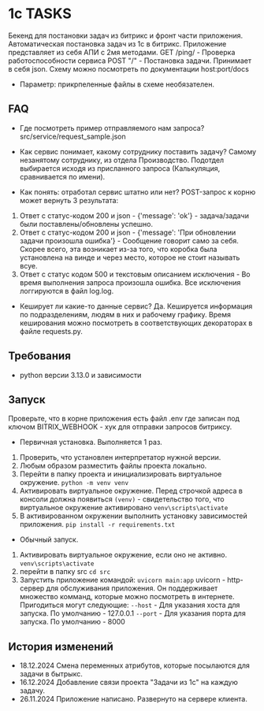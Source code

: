 # 1c TASKS

Бекенд для постановки задач из битрикс и фронт части приложения.
Автоматическая постановка задач из 1с в битрикс.
Приложение представляет из себя АПИ с 2мя методами. 
GET /ping/ - Проверка работоспособности сервиса
POST "/" - Постановка задачи. Принимает в себя json. Схему можно посмотреть по документации host:port/docs

* Параметр: прикрпеленные файлы в схеме необязателен.

## FAQ

- Где посмотреть пример отправляемого нам запроса? 
src/service/request_sample.json

- Как сервис понимает, какому сотруднику поставить задачу?
Самому незанятому сотруднику, из отдела Производство. Подотдел выбирается исходя из присланного запроса (Калькуляция, сравнивается по имени).

- Как понять: отработал сервис штатно или нет?
POST-запрос к корню может вернуть 3 результата:
1) Ответ с статус-кодом 200 и json - {'message': 'ok'} - задача/задачи были поставлены/обновлены успешно.
2) Ответ с статус-кодом 200 и json - {'message': 'При обновлении задачи произошла ошибка'} - Сообщение говорит само за себя. Скорее всего, эта возникает из-за того, что коробка была установлена на винде и через место, которое не стоит называть всуе. 
3) Ответ с статус кодом 500 и текстовым описанием исключения - Во время выполнения запроса произошла ошибка. Все исключения логгируются в файл log.log.

- Кеширует ли какие-то данные сервис? 
Да. Кешируется информация по подразделениям, людям в них и рабочему графику. Время кеширования можно посмотреть в соответствующих декораторах в файле requests.py.

## Требования

- python версии 3.13.0 и зависимости

## Запуск

Проверьте, что в корне приложения есть файл .env где записан под ключом BITRIX_WEBHOOK - хук для отправки запросов битриксу.

- Первичная установка. Выполняется 1 раз.
1) Проверить, что установлен интерпретатор нужной версии.
2) Любым образом разместить файлы проекта локально.
3) Перейти в папку проекта и инициализировать виртуальное окружение. 
`python -m venv venv`
4) Активировать виртуальное окружение. Перед строчкой адреса в консоли должна появиться `(venv)` - свидетельство того, что виртуальное окружение активировано
`venv\scripts\activate`
5) В активированном окружении выполнить установку зависимостей приложения.
`pip install -r requirements.txt`

- Обычный запуск.
1) Активировать виртуальное окружение, если оно не активно.
`venv\scripts\activate`
2) перейти в папку src
`cd src`
3) Запустить приложение командой:
`uvicorn main:app`
uvicorn - http-cервер для обслуживания приложения. Он поддерживает множество комманд, которые можно посмотреть в интернете.
Пригодиться могут следующие:
`--host` - Для указания хоста для запуска. По умолчанию - 127.0.0.1
`--port` - Для указания порта для запуска. По умолчанию - 8000

## История изменений

- 18.12.2024 
Смена переменных атрибутов, которые посылаются для задачи в бытрыкс.
- 16.12.2024 
Добавление связи проекта "Задачи из 1с" на каждую задачу.
- 26.11.2024
Приложение написано. Развернуто на сервере клиента.
